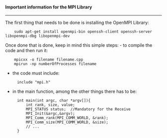 #### Important information for the MPI Library

--------------------------------------

The first thing that needs to be done is installing the OpenMPI Library:
		
		sudo apt-get install openmpi-bin openssh-client openssh-server libopenmpi-dbg libopenmpi-dev

<p>
Once done that is done, keep in mind this simple steps:
- to compile the code and then run it:

		mpicxx -o filename filename.cpp
		mpirun -np numberOfProcesses filename
- the code must include:

		include "mpi.h"
- in the main function, among the other things there has to be:

		int main(int argc, char *argv[]){
			int rank, size, value;
			MPI_STATUS status;	//Mandatory for the Receive
			MPI_Init(&argc,&argv);
			MPI_Comm_rank(MPI_COMM_WORLD, &rank);
			MPI_Comm_size(MPI_COMM_WORLD, &size);
			// ...
		}

